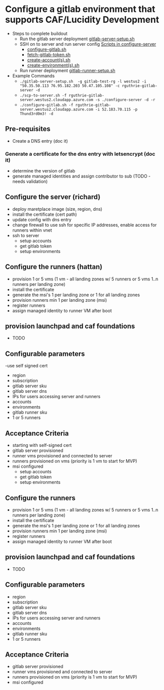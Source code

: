 # Configure a gitlab environment that supports CAF/Lucidity Development

- Steps to complete buildout
  - Run the gitlab server deployment [gitlab-server-setup.sh](./gitlab-server-setup.sh)
  - SSH on to server and run server config [Scripts in configure-server](./configure-server)
    - [configure-gitlab.sh](./configure-server/configure-gitlab.sh)
    - [fetch-gitlab-token.sh](./configure-server/fetch-gitlab-token.sh)
    - [create-account(s).sh](./configure-server/create-account.sh)
    - [create-environment(s).sh](./configure-server/create-environment.sh)
  - Run runner deployment [gitlab-runner-setup.sh](./gitlab-runner-setup.sh)
- Example Commands
  - ```./gitlab-server-setup.sh  -g gitlab-test-rg -l westus2 -i "50.35.50.113 76.95.182.203 50.47.105.108" -c rguthrie-gitlab-server -d```
  - ```./scp-to-server.sh -f rguthrie-gitlab-server.westus2.cloudapp.azure.com -s ./configure-server -d -r```
  - ```./configure-gitlab.sh -f rguthrie-gitlab-server.westus2.cloudapp.azure.com -i 52.183.70.115 -p Thund3rd0m3! -d```

## Pre-requisites

- Create a DNS entry (doc it)

### Generate a certificate for the dns entry with letsencrypt (doc it)

- determine the version of gitlab
- generate managed identities and assign contributor to sub (TODO - needs validation)

## Configure the server (richard)

- deploy maretplace image (size, region, dns)
- install the certificate (cert path)
- update config with dns entry
- change firewall to use ssh for specific IP addresses, enable access for runners within vnet
- ssh to server
  - setup accounts
  - get gitlab token
  - setup environments

## Configure the runners (hattan)

- provision 1 or 5 vms (1 vm - all landing zones w/ 5 runners or 5 vms 1..n runners per landing zone)
- install the certificate
- generate the msi's 1 per landing zone or 1 for all landing zones
- provision runners min 1 per landing zone (msi)
- register runners
- assign managed identity to runner VM after boot

## provision launchpad and caf foundations

- TODO

## Configurable parameters

-use self signed cert
- region
- subscription
- gitlab server sku
- gitlab server dns
- IPs for users accessing server and runners
- accounts
- environments
- gitlab runner sku
- 1 or 5 runners

## Acceptance Criteria

- starting with self-signed cert
- gitlab server provisioned
- runner vms provisioned and connected to server
- runners provisioned on vms (priority is 1 vm to start for MVP)
- msi configured
  - setup accounts
  - get gitlab token
  - setup environments

## Configure the runners

- provision 1 or 5 vms (1 vm - all landing zones w/ 5 runners or 5 vms 1..n runners per landing zone)
- install the certificate
- generate the msi's 1 per landing zone or 1 for all landing zones
- provision runners min 1 per landing zone (msi)
- register runners
- assign managed identity to runner VM after boot

## provision launchpad and caf foundations

- TODO

## Configurable parameters

- region
- subscription
- gitlab server sku
- gitlab server dns
- IPs for users accessing server and runners
- accounts
- environments
- gitlab runner sku
- 1 or 5 runners

## Acceptance Criteria

- gitlab server provisioned
- runner vms provisioned and connected to server
- runners provisioned on vms (priority is 1 vm to start for MVP)
- msi configured
